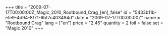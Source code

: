+++
title = "2009-07-17T00:00:00Z_Magic_2010_Rootbound_Crag_[en]_false"
id = "5433b11b-efe9-4d94-8f71-6bf7c403494d"
date = "2009-07-17T00:00:00Z"
name = "Rootbound Crag"
lang = ["en"]
price = "2.45"
quantity = 2
foil = false
set = "Magic 2010"
+++
